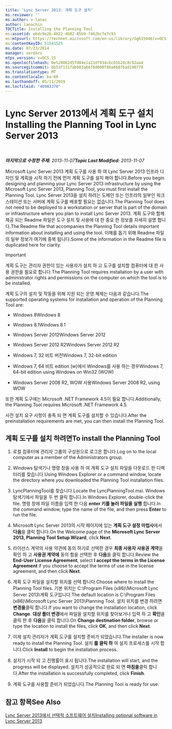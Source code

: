 ```yaml
---
title: 'Lync Server 2013: 계획 도구 설치'
ms.reviewer: ''
ms.author: v-lanac
author: lanachin
TOCTitle: Installing the Planning Tool
ms:assetid: ebdc9e26-4b22-4b02-85b9-7462bcfe7c93
ms:mtpsurl: https://technet.microsoft.com/en-us/library/Gg615046(v=OCS.15)
ms:contentKeyID: 51541525
ms.date: 07/23/2014
manager: serdars
mtps_version: v=OCS.15
ms.openlocfilehash: 0e528062d5fd04e1a11df934cbc01b2dc8c92aa4
ms.sourcegitcommit: bb53f131fabb03a66f0d000f8ba668fbad190778
ms.translationtype: MT
ms.contentlocale: ko-KR
ms.lasthandoff: 05/11/2019
ms.locfileid: "40983370"
---
```

<div data-xmlns="http://www.w3.org/1999/xhtml">

<div class="topic" data-xmlns="http://www.w3.org/1999/xhtml" data-msxsl="urn:schemas-microsoft-com:xslt" data-cs="http://msdn.microsoft.com/en-us/">

<div data-asp="http://msdn2.microsoft.com/asp">

# <a name="installing-the-planning-tool-in-lync-server-2013"></a><span data-ttu-id="b597c-102">Lync Server 2013에서 계획 도구 설치</span><span class="sxs-lookup"><span data-stu-id="b597c-102">Installing the Planning Tool in Lync Server 2013</span></span>

</div>

<div id="mainSection">

<div id="mainBody">

<span> </span>

<span data-ttu-id="b597c-103">_**마지막으로 수정한 주제:** 2013-11-07_</span><span class="sxs-lookup"><span data-stu-id="b597c-103">_**Topic Last Modified:** 2013-11-07_</span></span>

<span data-ttu-id="b597c-104">Microsoft Lync Server 2013 계획 도구를 사용 하 여 Lync Server 2013 인프라 디자인 및 계획을 시작 하기 전에 먼저 계획 도구를 설치 해야 합니다.</span><span class="sxs-lookup"><span data-stu-id="b597c-104">Before you begin designing and planning your Lync Server 2013 infrastructure by using the Microsoft Lync Server 2013, Planning Tool, you must first install the Planning Tool.</span></span> <span data-ttu-id="b597c-105">Lync Server 2013을 설치 하려는 도메인 또는 인프라의 일부인 워크스테이션 또는 서버에 계획 도구를 배포할 필요는 없습니다.</span><span class="sxs-lookup"><span data-stu-id="b597c-105">The Planning Tool does not need to be deployed to a workstation or server that is part of the domain or infrastructure where you plan to install Lync Server 2013.</span></span> <span data-ttu-id="b597c-106">계획 도구와 함께 제공 되는 Readme 파일은 도구 설치 및 사용에 대 한 중요 한 정보를 자세히 설명 합니다.</span><span class="sxs-lookup"><span data-stu-id="b597c-106">The Readme file that accompanies the Planning Tool details important information about installing and using the tool.</span></span> <span data-ttu-id="b597c-107">이해를 돕기 위해 Readme 파일의 일부 정보가 여기에 중복 됩니다.</span><span class="sxs-lookup"><span data-stu-id="b597c-107">Some of the information in the Readme file is duplicated here for clarity.</span></span>

<div>


> [!IMPORTANT]  
> <span data-ttu-id="b597c-108">계획 도구는 관리자 권한이 있는 사용자가 설치 하 고 도구를 설치할 컴퓨터에 대 한 사용 권한을 필요로 합니다.</span><span class="sxs-lookup"><span data-stu-id="b597c-108">The Planning Tool requires installation by a user with administrator rights and permissions on the computer on which the tool is to be installed.</span></span>



</div>

<span data-ttu-id="b597c-109">계획 도구의 설치 및 작동을 위해 지원 되는 운영 체제는 다음과 같습니다.</span><span class="sxs-lookup"><span data-stu-id="b597c-109">The supported operating systems for installation and operation of the Planning Tool are:</span></span>

  - <span data-ttu-id="b597c-110">Windows 8</span><span class="sxs-lookup"><span data-stu-id="b597c-110">Windows 8</span></span>

  - <span data-ttu-id="b597c-111">Windows 8.1</span><span class="sxs-lookup"><span data-stu-id="b597c-111">Windows 8.1</span></span>

  - <span data-ttu-id="b597c-112">Windows Server 2012</span><span class="sxs-lookup"><span data-stu-id="b597c-112">Windows Server 2012</span></span>

  - <span data-ttu-id="b597c-113">Windows Server 2012 R2</span><span class="sxs-lookup"><span data-stu-id="b597c-113">Windows Server 2012 R2</span></span>

  - <span data-ttu-id="b597c-114">Windows 7, 32 비트 버전</span><span class="sxs-lookup"><span data-stu-id="b597c-114">Windows 7, 32-bit edition</span></span>

  - <span data-ttu-id="b597c-115">Windows 7, 64 비트 edition (w)에서 Windows를 사용 하는 경우</span><span class="sxs-lookup"><span data-stu-id="b597c-115">Windows 7, 64-bit edition using Windows on Win32 (WOW)</span></span>

  - <span data-ttu-id="b597c-116">Windows Server 2008 R2, WOW 사용</span><span class="sxs-lookup"><span data-stu-id="b597c-116">Windows Server 2008 R2, using WOW</span></span>

<span data-ttu-id="b597c-117">또한 계획 도구에는 Microsoft .NET Framework 4.5이 필요 합니다.</span><span class="sxs-lookup"><span data-stu-id="b597c-117">Additionally, the Planning Tool requires Microsoft .NET Framework 4.5.</span></span>

<span data-ttu-id="b597c-118">사전 설치 요구 사항이 충족 되 면 계획 도구를 설치할 수 있습니다.</span><span class="sxs-lookup"><span data-stu-id="b597c-118">After the preinstallation requirements are met, you can then install the Planning Tool.</span></span>

<div>

## <a name="to-install-the-planning-tool"></a><span data-ttu-id="b597c-119">계획 도구를 설치 하려면</span><span class="sxs-lookup"><span data-stu-id="b597c-119">To install the Planning Tool</span></span>

1.  <span data-ttu-id="b597c-120">로컬 컴퓨터에 관리자 그룹의 구성원으로 로그온 합니다.</span><span class="sxs-lookup"><span data-stu-id="b597c-120">Log on to the local computer as a member of the Administrators group.</span></span>

2.  <span data-ttu-id="b597c-121">Windows 탐색기나 명령 창을 사용 하 여 계획 도구 설치 파일을 다운로드 한 디렉터리를 찾습니다.</span><span class="sxs-lookup"><span data-stu-id="b597c-121">Using Windows Explorer or a command window, locate the directory where you downloaded the Planning Tool installation files.</span></span>

3.  <span data-ttu-id="b597c-122">LyncPlanningTool를 찾습니다.</span><span class="sxs-lookup"><span data-stu-id="b597c-122">Locate the LyncPlanningTool.msi.</span></span> <span data-ttu-id="b597c-123">Windows 탐색기에서 파일을 두 번 클릭 합니다.</span><span class="sxs-lookup"><span data-stu-id="b597c-123">In Windows Explorer, double-click the file.</span></span> <span data-ttu-id="b597c-124">명령 창에 파일 이름을 입력 한 다음 **enter 키를 눌러 파일을 실행** 합니다.</span><span class="sxs-lookup"><span data-stu-id="b597c-124">In the command window, type the name of the file, and then press **Enter** to run the file.</span></span>

4.  <span data-ttu-id="b597c-125">Microsoft Lync Server 2013의 시작 페이지에 있는 **계획 도구 설정 마법사**에서 **다음**을 클릭 합니다.</span><span class="sxs-lookup"><span data-stu-id="b597c-125">On the Welcome page of the **Microsoft Lync Server 2013, Planning Tool Setup Wizard**, click **Next**.</span></span>

5.  <span data-ttu-id="b597c-126">라이선스 계약의 사용 약관에 동의 하기로 선택한 경우 **최종 사용자 사용권 계약**을 확인 하 고 **사용권 계약에** 동의 함을 선택한 후 **다음**을 클릭 합니다.</span><span class="sxs-lookup"><span data-stu-id="b597c-126">Review the **End-User License Agreement**, select **I accept the terms in the License Agreement** if you choose to accept the terms of use in the license agreement, and then click **Next**.</span></span>

6.  <span data-ttu-id="b597c-127">계획 도구 파일을 설치할 위치를 선택 합니다.</span><span class="sxs-lookup"><span data-stu-id="b597c-127">Choose where to install the Planning Tool files.</span></span> <span data-ttu-id="b597c-128">기본 위치는 C:\\Program Files (x86)\\Microsoft Lync Server 2013\\계획 도구입니다.</span><span class="sxs-lookup"><span data-stu-id="b597c-128">The default location is C:\\Program Files (x86)\\Microsoft Lync Server 2013\\Planning Tool.</span></span> <span data-ttu-id="b597c-129">설치 위치를 변경 하려면 **변경을**클릭 합니다.</span><span class="sxs-lookup"><span data-stu-id="b597c-129">If you want to change the installation location, click **Change**.</span></span> <span data-ttu-id="b597c-130">**대상 폴더 변경**에서 파일을 설치할 위치를 찾아보거나 입력 하 고 **확인**을 클릭 한 후 **다음**을 클릭 합니다.</span><span class="sxs-lookup"><span data-stu-id="b597c-130">On **Change destination folder**, browse or type the location to install the files, click **OK**, and then click **Next**.</span></span>

7.  <span data-ttu-id="b597c-131">이제 설치 관리자가 계획 도구를 설치할 준비가 되었습니다.</span><span class="sxs-lookup"><span data-stu-id="b597c-131">The installer is now ready to install the Planning Tool.</span></span> <span data-ttu-id="b597c-132">설치 **를 클릭 하** 여 설치 프로세스를 시작 합니다.</span><span class="sxs-lookup"><span data-stu-id="b597c-132">Click **Install** to begin the installation process.</span></span>

8.  <span data-ttu-id="b597c-133">설치가 시작 되 고 진행률이 표시 됩니다.</span><span class="sxs-lookup"><span data-stu-id="b597c-133">The installation will start, and the progress will be displayed.</span></span> <span data-ttu-id="b597c-134">설치가 성공적으로 완료 되 면 **마침을**클릭 합니다.</span><span class="sxs-lookup"><span data-stu-id="b597c-134">After the installation is successfully completed, click **Finish**.</span></span>

9.  <span data-ttu-id="b597c-135">계획 도구를 사용할 준비가 되었습니다.</span><span class="sxs-lookup"><span data-stu-id="b597c-135">The Planning Tool is ready for use.</span></span>

</div>

<div>

## <a name="see-also"></a><span data-ttu-id="b597c-136">참고 항목</span><span class="sxs-lookup"><span data-stu-id="b597c-136">See Also</span></span>


[<span data-ttu-id="b597c-137">Lync Server 2013에서 선택적 소프트웨어 설치</span><span class="sxs-lookup"><span data-stu-id="b597c-137">Installing optional software in Lync Server 2013</span></span>](lync-server-2013-installing-optional-software.md)  
  

</div>

</div>

<span> </span>

</div>

</div>

</div>

